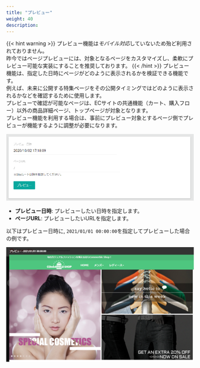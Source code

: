 ```yaml
---
title: "プレビュー"
weight: 40
description: 
---
```


{{< hint warning >}}
プレビュー機能は*モバイル対応*していないため殆ど利用されておりません。  
昨今ではページプレビューには、対象となるページをカスタマイズし、柔軟にプレビュー可能な実装にすることを推奨しております。
{{< /hint >}}
プレビュー機能は、指定した日時にページがどのように表示されるかを検証できる機能です。  
例えば、未来に公開する特集ページをその公開タイミングではどのように表示されるかなどを確認するために使用します。  
プレビューで確認が可能なページは、ECサイトの共通機能（カート、購入フロー）以外の商品詳細ページ、トップページが対象となります。  
プレビュー機能を利用する場合は、事前にプレビュー対象とするページ側でプレビューが機能するように調整が必要になります。

![プレビュー](preview.png)

- **プレビュー日時**: プレビューしたい日時を指定します。  
- **ページURL**: プレビューしたいURLを指定します。

以下はプレビュー日時に, `2021/01/01 00:00:00`を指定してプレビューした場合の例です。

![プレビューページ](preview-page.png)
